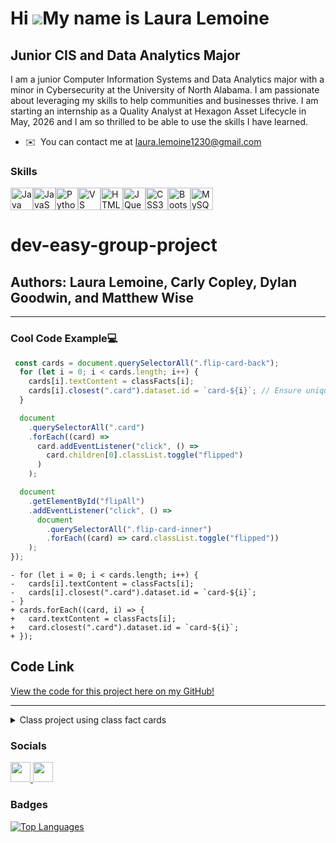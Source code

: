 Hi ![](https://user-images.githubusercontent.com/18350557/176309783-0785949b-9127-417c-8b55-ab5a4333674e.gif)My name is Laura Lemoine
=====================================================================================================================================

Junior CIS and Data Analytics Major
-----------------------------------

I am a junior Computer Information Systems and Data Analytics major with a minor in Cybersecurity at the University of North Alabama. I am passionate about leveraging my skills to help communities and businesses thrive. I am starting an internship as a Quality Analyst at Hexagon Asset Lifecycle in May, 2026 and I am so thrilled to be able to use the skills I have learned.

* ✉️  You can contact me at [laura.lemoine1230@gmail.com](mailto:laura.lemoine1230@gmail.com)

### Skills


<p align="left">
<a href="https://www.oracle.com/java/" target="_blank" rel="noreferrer"><img src="https://raw.githubusercontent.com/danielcranney/readme-generator/main/public/icons/skills/java-colored.svg" width="36" height="36" alt="Java" /></a><a href="https://developer.mozilla.org/en-US/docs/Web/JavaScript" target="_blank" rel="noreferrer"><img src="https://raw.githubusercontent.com/danielcranney/readme-generator/main/public/icons/skills/javascript-colored.svg" width="36" height="36" alt="JavaScript" /></a><a href="https://www.python.org/" target="_blank" rel="noreferrer"><img src="https://raw.githubusercontent.com/danielcranney/readme-generator/main/public/icons/skills/python-colored.svg" width="36" height="36" alt="Python" /></a><a href="https://code.visualstudio.com/" target="_blank" rel="noreferrer"><img src="https://raw.githubusercontent.com/danielcranney/readme-generator/main/public/icons/skills/visualstudiocode.svg" width="36" height="36" alt="VS Code" /></a><a href="https://developer.mozilla.org/en-US/docs/Glossary/HTML5" target="_blank" rel="noreferrer"><img src="https://raw.githubusercontent.com/danielcranney/readme-generator/main/public/icons/skills/html5-colored.svg" width="36" height="36" alt="HTML5" /></a><a href="https://jquery.com/" target="_blank" rel="noreferrer"><img src="https://raw.githubusercontent.com/danielcranney/readme-generator/main/public/icons/skills/jquery-colored.svg" width="36" height="36" alt="JQuery" /></a><a href="https://www.w3.org/TR/CSS/#css" target="_blank" rel="noreferrer"><img src="https://raw.githubusercontent.com/danielcranney/readme-generator/main/public/icons/skills/css3-colored.svg" width="36" height="36" alt="CSS3" /></a><a href="https://getbootstrap.com/" target="_blank" rel="noreferrer"><img src="https://raw.githubusercontent.com/danielcranney/readme-generator/main/public/icons/skills/bootstrap-colored.svg" width="36" height="36" alt="Bootstrap" /></a><a href="https://www.mysql.com/" target="_blank" rel="noreferrer"><img src="https://raw.githubusercontent.com/danielcranney/readme-generator/main/public/icons/skills/mysql-colored.svg" width="36" height="36" alt="MySQL" /></a>
</p>

# dev-easy-group-project 

## Authors: Laura Lemoine, Carly Copley, Dylan Goodwin, and Matthew Wise
---

### Cool Code Example💻
```javascript
 const cards = document.querySelectorAll(".flip-card-back");
  for (let i = 0; i < cards.length; i++) {
    cards[i].textContent = classFacts[i];
    cards[i].closest(".card").dataset.id = `card-${i}`; // Ensure unique ID
  }

  document
    .querySelectorAll(".card")
    .forEach((card) =>
      card.addEventListener("click", () =>
        card.children[0].classList.toggle("flipped")
      )
    );

  document
    .getElementById("flipAll")
    .addEventListener("click", () =>
      document
        .querySelectorAll(".flip-card-inner")
        .forEach((card) => card.classList.toggle("flipped"))
    );
});
```
```
- for (let i = 0; i < cards.length; i++) {
-   cards[i].textContent = classFacts[i];
-   cards[i].closest(".card").dataset.id = `card-${i}`;
- }
+ cards.forEach((card, i) => {
+   card.textContent = classFacts[i];
+   card.closest(".card").dataset.id = `card-${i}`;
+ });
```
## Code Link

[View the code for this project here on my GitHub!](https://github.com/llemoine1230/dev-easy-project)

---

<details>
  <summary>Class project using class fact cards</summary>

  This was a class project for Web Development (CIS 276) 🦭 to make fact cards from classmates and have them do cool functions like:

  - Flipping  
  - Being likable (❤️)  
  - Sortable  

  This snippet dynamically fills the back of each card with a classmate fact and gives each card a unique ID to ensure sortability.
</details>


### Socials

<p align="left"> <a href="https://www.github.com/llemoine1230" target="_blank" rel="noreferrer"> <picture> <source media="(prefers-color-scheme: dark)" srcset="https://raw.githubusercontent.com/danielcranney/readme-generator/main/public/icons/socials/github-dark.svg" /> <source media="(prefers-color-scheme: light)" srcset="https://raw.githubusercontent.com/danielcranney/readme-generator/main/public/icons/socials/github.svg" /> <img src="https://raw.githubusercontent.com/danielcranney/readme-generator/main/public/icons/socials/github.svg" width="32" height="32" /> </picture> </a> <a href="https://www.linkedin.com/in/laura-b-lemoine/" target="_blank" rel="noreferrer"> <picture> <source media="(prefers-color-scheme: dark)" srcset="https://raw.githubusercontent.com/danielcranney/readme-generator/main/public/icons/socials/linkedin-dark.svg" /> <source media="(prefers-color-scheme: light)" srcset="https://raw.githubusercontent.com/danielcranney/readme-generator/main/public/icons/socials/linkedin.svg" /> <img src="https://raw.githubusercontent.com/danielcranney/readme-generator/main/public/icons/socials/linkedin.svg" width="32" height="32" /> </picture> </a></p>

### Badges

<a href="https://github.com/llemoine1230" align="left"><img src="https://github-readme-stats.vercel.app/api/top-langs/?username=llemoine1230&langs_count=10&title_color=0891b2&text_color=ffffff&icon_color=0891b2&bg_color=1c1917&hide_border=true&locale=en&custom_title=Top%20%Languages" alt="Top Languages" /></a>
